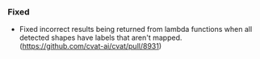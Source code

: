 ### Fixed

- Fixed incorrect results being returned from lambda functions when all
  detected shapes have labels that aren't mapped.
  (<https://github.com/cvat-ai/cvat/pull/8931>)
